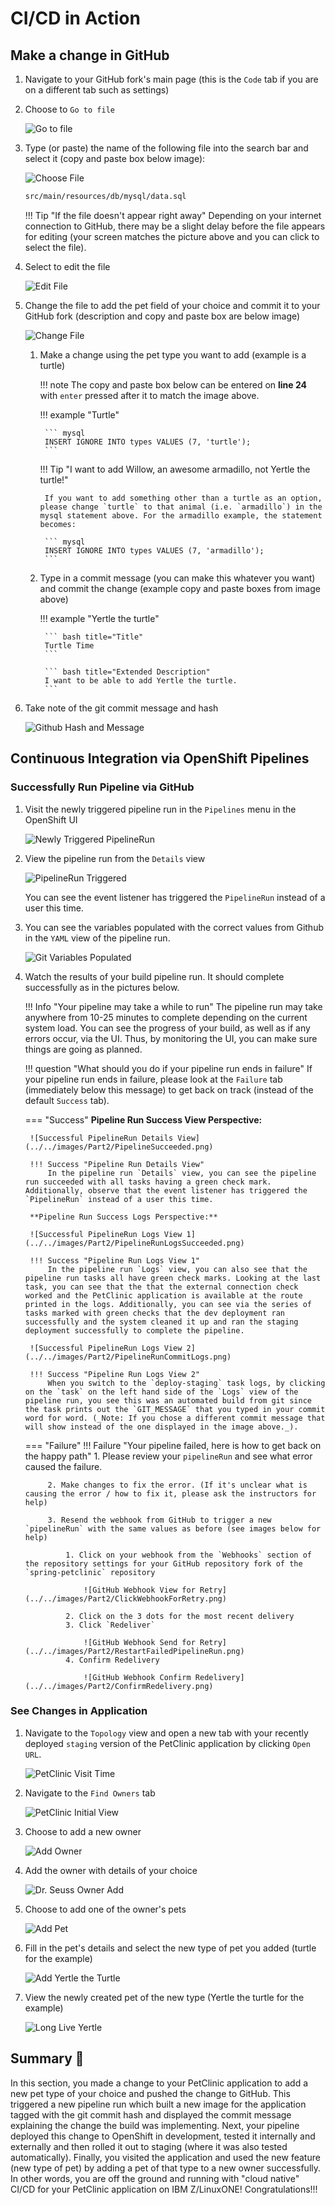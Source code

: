 # CI/CD in Action

## Make a change in GitHub

1. Navigate to your GitHub fork's main page (this is the `Code` tab if you are on a different tab such as settings)

2. Choose to `Go to file`

    ![Go to file](../../images/Part2/GoToFile.png)

3. Type (or paste) the name of the following file into the search bar and select it (copy and paste box below image):

	![Choose File](../../images/Part2/ChooseFile.png)

	``` bash
	src/main/resources/db/mysql/data.sql
	```

    !!! Tip "If the file doesn't appear right away"
        Depending on your internet connection to GitHub, there may be a slight delay before the file appears for editing (your screen matches the picture above and you can click to select the file).

4. Select to edit the file

    ![Edit File](../../images/Part2/EditGitFile.png)

5. Change the file to add the pet field of your choice and commit it to your GitHub fork (description and copy and paste box are below image)

    ![Change File](../../images/Part2/ChangeFile.png)

    1. Make a change using the pet type you want to add (example is a turtle) 

        !!! note
            The copy and paste box below can be entered on **line 24** with `enter` pressed after it to match the image above.

        !!! example "Turtle"

            ``` mysql
            INSERT IGNORE INTO types VALUES (7, 'turtle');
            ```

        !!! Tip "I want to add Willow, an awesome armadillo, not Yertle the turtle!"

            If you want to add something other than a turtle as an option, please change `turtle` to that animal (i.e. `armadillo`) in the mysql statement above. For the armadillo example, the statement becomes:

            ``` mysql
            INSERT IGNORE INTO types VALUES (7, 'armadillo');
            ```

    2. Type in a commit message (you can make this whatever you want) and commit the change (example copy and paste boxes from image above)

        !!! example "Yertle the turtle"

            ``` bash title="Title"
            Turtle Time
            ```

            ``` bash title="Extended Description"
            I want to be able to add Yertle the turtle.
            ```

6. Take note of the git commit message and hash

    ![Github Hash and Message](../../images/Part2/SeeCommitHash.png)

## Continuous Integration via OpenShift Pipelines

### Successfully Run Pipeline via GitHub
1. Visit the newly triggered pipeline run in the `Pipelines` menu in the OpenShift UI

    ![Newly Triggered PipelineRun](../../images/Part2/ViewGitPipelineRun.png)

2. View the pipeline run from the `Details` view

    ![PipelineRun Triggered](../../images/Part2/PipelineTriggered.png)

    You can see the event listener has triggered the `PipelineRun` instead of a user this time.

3. You can see the variables populated with the correct values from Github in the `YAML` view of the pipeline run.

    ![Git Variables Populated](../../images/Part2/GitVariablesExist.png)

4. Watch the results of your build pipeline run. It should complete successfully as in the pictures below. 

    !!! Info "Your pipeline may take a while to run"
        The pipeline run may take anywhere from 10-25 minutes to complete depending on the current system load. You can see the progress of your build, as well as if any errors occur, via the UI. Thus, by monitoring the UI, you can make sure things are going as planned.

    !!! question "What should you do if your pipeline run ends in failure"
        If your pipeline run ends in failure, please look at the `Failure` tab (immediately below this message) to get back on track (instead of the default `Success` tab).

    === "Success"
        **Pipeline Run Success View Perspective:**

        ![Successful PipelineRun Details View](../../images/Part2/PipelineSucceeded.png)

        !!! Success "Pipeline Run Details View"
            In the pipeline run `Details` view, you can see the pipeline run succeeded with all tasks having a green check mark. Additionally, observe that the event listener has triggered the `PipelineRun` instead of a user this time.

        **Pipeline Run Success Logs Perspective:**

        ![Successful PipelineRun Logs View 1](../../images/Part2/PipelineRunLogsSucceeded.png)

        !!! Success "Pipeline Run Logs View 1"
            In the pipeline run `Logs` view, you can also see that the pipeline run tasks all have green check marks. Looking at the last task, you can see that the that the external connection check worked and the PetClinic application is available at the route printed in the logs. Additionally, you can see via the series of tasks marked with green checks that the dev deployment ran successfully and the system cleaned it up and ran the staging deployment successfully to complete the pipeline.
            
        ![Successful PipelineRun Logs View 2](../../images/Part2/PipelineRunCommitLogs.png)

        !!! Success "Pipeline Run Logs View 2"
            When you switch to the `deploy-staging` task logs, by clicking on the `task` on the left hand side of the `Logs` view of the pipeline run, you see this was an automated build from git since the task prints out the `GIT_MESSAGE` that you typed in your commit word for word. (_Note: If you chose a different commit message that will show instead of the one displayed in the image above._).

    === "Failure"
        !!! Failure "Your pipeline failed, here is how to get back on the happy path"
            1. Please review your `pipelineRun` and see what error caused the failure.

            2. Make changes to fix the error. (If it's unclear what is causing the error / how to fix it, please ask the instructors for help) 

            3. Resend the webhook from GitHub to trigger a new `pipelineRun` with the same values as before (see images below for help)

                1. Click on your webhook from the `Webhooks` section of the repository settings for your GitHub repository fork of the `spring-petclinic` repository
                
                    ![GitHub Webhook View for Retry](../../images/Part2/ClickWebhookForRetry.png)

                2. Click on the 3 dots for the most recent delivery
                3. Click `Redeliver`

                    ![GitHub Webhook Send for Retry](../../images/Part2/RestartFailedPipelineRun.png)
                4. Confirm Redelivery

                    ![GitHub Webhook Confirm Redelivery](../../images/Part2/ConfirmRedelivery.png)

### See Changes in Application

1. Navigate to the `Topology` view and open a new tab with your recently deployed `staging` version of the PetClinic application by clicking `Open URL`.

    ![PetClinic Visit Time](../../images/Part2/PetclinicTimeAgain.png)

2. Navigate to the `Find Owners` tab

     ![PetClinic Initial View](../../images/Part2/InitialViewPetClinic.png)

3. Choose to add a new owner

    ![Add Owner](../../images/Part2/AddOwner.png)

4. Add the owner with details of your choice

    ![Dr. Seuss Owner Add](../../images/Part2/AddSeus.png)

5. Choose to add one of the owner's pets

    ![Add Pet](../../images/Part2/AddNewPet.png)

6. Fill in the pet's details and select the new type of pet you added (turtle for the example)

    ![Add Yertle the Turtle](../../images/Part2/AddYertleTheTurtle.png)

7. View the newly created pet of the new type (Yertle the turtle for the example)

    ![Long Live Yertle](../../images/Part2/LongLiveYertle.png)

## Summary :full_moon_with_face:

In this section, you made a change to your PetClinic application to add a new pet type of your choice and pushed the change to GitHub. This triggered a new pipeline run which built a new image for the application tagged with the git commit hash and displayed the commit message explaining the change the build was implementing. Next, your pipeline deployed this change to OpenShift in development, tested it internally and externally and then rolled it out to staging (where it was also tested automatically). Finally, you visited the application and used the new feature (new type of pet) by adding a pet of that type to a new owner successfully. In other words, you are off the ground and running with "cloud native" CI/CD for your PetClinic application on IBM Z/LinuxONE! Congratulations!!!
